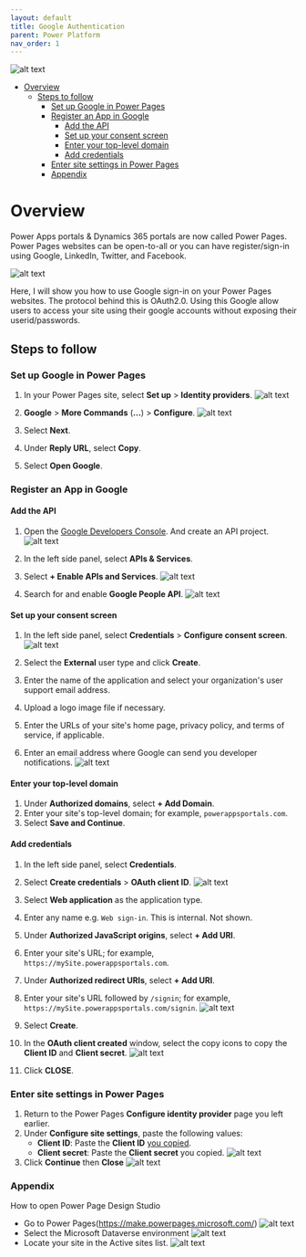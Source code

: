 ```yaml
---
layout: default
title: Google Authentication
parent: Power Platform
nav_order: 1
---
```

![alt text](images\powerpagesgooglesignin.png)

- [Overview](#overview)
  - [Steps to follow](#steps-to-follow)
    - [Set up Google in Power Pages](#set-up-google-in-power-pages)
    - [Register an App in Google](#register-an-app-in-google)
      - [Add the API](#add-the-api)
      - [Set up your consent screen](#set-up-your-consent-screen)
      - [Enter your top-level domain](#enter-your-top-level-domain)
      - [Add credentials](#add-credentials)
    - [Enter site settings in Power Pages](#enter-site-settings-in-power-pages)
    - [Appendix](#appendix)

# Overview

Power Apps portals & Dynamics 365 portals are now called Power Pages. Power Pages websites can be open-to-all or you can have register/sign-in using Google, LinkedIn, Twitter, and Facebook.

![alt text](images\image-40.png)

Here, I will show you how to use Google sign-in on your Power Pages websites. The protocol behind this is OAuth2.0. Using this Google allow users to access your site using their google accounts without exposing their userid/passwords.

## Steps to follow

### Set up Google in Power Pages

1.  In your Power Pages site, select **Set up** > **Identity providers**.
![alt text](images\image-17.png)
2.  **Google** > **More Commands** (**…**) > **Configure**.
![alt text](images\image-43.png)

3.  Select **Next**.
4.  Under **Reply URL**, select **Copy**.
5.  Select **Open Google**.

### Register an App in Google

#### Add the API
1.  Open the [Google Developers Console](https://console.developers.google.com/). And create an API project.
![alt text](images\image-41.png)

2.  In the left side panel, select **APIs & Services**.
3.  Select **\+ Enable APIs and Services**.
![alt text](images\image-42.png)

4.  Search for and enable **Google People API**.
![alt text](images\image-21.png)

#### Set up your consent screen
1.  In the left side panel, select **Credentials** > **Configure consent screen**.
![alt text](images\image-23.png)

2.  Select the **External** user type and click **Create**.
3.  Enter the name of the application and select your organization's user support email address.
4.  Upload a logo image file if necessary.
5.  Enter the URLs of your site's home page, privacy policy, and terms of service, if applicable.
6.  Enter an email address where Google can send you developer notifications.
![alt text](images\image-27.png)

#### Enter your top-level domain
1.  Under **Authorized domains**, select **\+ Add Domain**.
2.  Enter your site's top-level domain; for example, `powerappsportals.com`.
3.  Select **Save and Continue**.

#### Add credentials
1.  In the left side panel, select **Credentials**.
2.  Select **Create credentials** > **OAuth client ID**.
![alt text](images\image-28.png)

3.  Select **Web application** as the application type.
4.  Enter any name e.g. `Web sign-in`. This is internal. Not shown.
5.  Under **Authorized JavaScript origins**, select **\+ Add URI**.
6.  Enter your site's URL; for example, `https://mySite.powerappsportals.com`.
7.  Under **Authorized redirect URIs**, select **\+ Add URI**.
8.  Enter your site's URL followed by `/signin`; for example, `https://mySite.powerappsportals.com/signin`.
![alt text](images\image-18.png)

9.  Select **Create**.
10.  In the **OAuth client created** window, select the copy icons to copy the **Client ID** and **Client secret**.
![alt text](images\image-30.png)

11.   Click **CLOSE**.


### Enter site settings in Power Pages

1.  Return to the Power Pages **Configure identity provider** page you left earlier.
2.  Under **Configure site settings**, paste the following values:
    *   **Client ID​**: Paste the **Client ID** [you copied](#add-credentials).
    *   **Client secret**: Paste the **Client secret** you copied.
![alt text](images\image-32.png)
3. Click **Continue** then **Close**
![alt text](images\image-33.png)

### Appendix

How to open Power Page Design Studio

- Go to Power Pages(https://make.powerpages.microsoft.com/)
![alt text](images\image-37.png)
- Select the Microsoft Dataverse environment
![alt text](images\image-38.png)
- Locate your site in the Active sites list.
![alt text](images\image-39.png)

